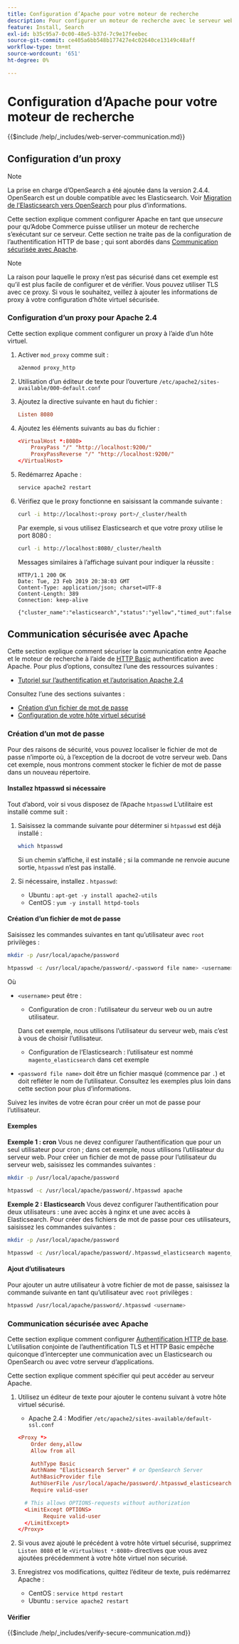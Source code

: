 ```yaml
---
title: Configuration d’Apache pour votre moteur de recherche
description: Pour configurer un moteur de recherche avec le serveur web Apache pour les installations sur site d’Adobe Commerce et de Magento Open Source, procédez comme suit.
feature: Install, Search
exl-id: b35c95a7-0c00-48e5-b37d-7c9e17feebec
source-git-commit: ce405a6bb548b177427e4c02640ce13149c48aff
workflow-type: tm+mt
source-wordcount: '651'
ht-degree: 0%

---
```


# Configuration d’Apache pour votre moteur de recherche

{{$include /help/_includes/web-server-communication.md}}

## Configuration d’un proxy

>[!NOTE]
>
>La prise en charge d’OpenSearch a été ajoutée dans la version 2.4.4. OpenSearch est un double compatible avec les Elasticsearch. Voir [Migration de l’Elasticsearch vers OpenSearch](../../../upgrade/prepare/opensearch-migration.md) pour plus d’informations.

Cette section explique comment configurer Apache en tant que *unsecure* pour qu’Adobe Commerce puisse utiliser un moteur de recherche s’exécutant sur ce serveur. Cette section ne traite pas de la configuration de l’authentification HTTP de base ; qui sont abordés dans [Communication sécurisée avec Apache](#secure-communication-with-apache).

>[!NOTE]
>
>La raison pour laquelle le proxy n’est pas sécurisé dans cet exemple est qu’il est plus facile de configurer et de vérifier. Vous pouvez utiliser TLS avec ce proxy. Si vous le souhaitez, veillez à ajouter les informations de proxy à votre configuration d’hôte virtuel sécurisée.

### Configuration d’un proxy pour Apache 2.4

Cette section explique comment configurer un proxy à l’aide d’un hôte virtuel.

1. Activer `mod_proxy` comme suit :

   ```bash
   a2enmod proxy_http
   ```

1. Utilisation d’un éditeur de texte pour l’ouverture `/etc/apache2/sites-available/000-default.conf`
1. Ajoutez la directive suivante en haut du fichier :

   ```conf
   Listen 8080
   ```

1. Ajoutez les éléments suivants au bas du fichier :

   ```conf
   <VirtualHost *:8080>
       ProxyPass "/" "http://localhost:9200/"
       ProxyPassReverse "/" "http://localhost:9200/"
   </VirtualHost>
   ```

1. Redémarrez Apache :

   ```bash
   service apache2 restart
   ```

1. Vérifiez que le proxy fonctionne en saisissant la commande suivante :

   ```bash
   curl -i http://localhost:<proxy port>/_cluster/health
   ```

   Par exemple, si vous utilisez Elasticsearch et que votre proxy utilise le port 8080 :

   ```bash
   curl -i http://localhost:8080/_cluster/health
   ```

   Messages similaires à l’affichage suivant pour indiquer la réussite :

   ```terminal
   HTTP/1.1 200 OK
   Date: Tue, 23 Feb 2019 20:38:03 GMT
   Content-Type: application/json; charset=UTF-8
   Content-Length: 389
   Connection: keep-alive
   
   {"cluster_name":"elasticsearch","status":"yellow","timed_out":false,"number_of_nodes":1,"number_of_data_nodes":1,"active_primary_shards":5,"active_shards":5,"relocating_shards":0,"initializing_shards":0,"unassigned_shards":5,"delayed_unassigned_shards":0,"number_of_pending_tasks":0,"number_of_in_flight_fetch":0,"task_max_waiting_in_queue_millis":0,"active_shards_percent_as_number":50.0}
   ```

## Communication sécurisée avec Apache

Cette section explique comment sécuriser la communication entre Apache et le moteur de recherche à l’aide de [HTTP Basic](https://datatracker.ietf.org/doc/html/rfc2617) authentification avec Apache. Pour plus d’options, consultez l’une des ressources suivantes :

* [Tutoriel sur l’authentification et l’autorisation Apache 2.4](https://httpd.apache.org/docs/2.4/howto/auth.html)

Consultez l’une des sections suivantes :

* [Création d’un fichier de mot de passe](#create-a-password)
* [Configuration de votre hôte virtuel sécurisé](#secure-communication-with-apache)

### Création d’un mot de passe

Pour des raisons de sécurité, vous pouvez localiser le fichier de mot de passe n’importe où, à l’exception de la docroot de votre serveur web. Dans cet exemple, nous montrons comment stocker le fichier de mot de passe dans un nouveau répertoire.

#### Installez htpasswd si nécessaire

Tout d’abord, voir si vous disposez de l’Apache `htpasswd` L’utilitaire est installé comme suit :

1. Saisissez la commande suivante pour déterminer si `htpasswd` est déjà installé :

   ```bash
   which htpasswd
   ```

   Si un chemin s’affiche, il est installé ; si la commande ne renvoie aucune sortie, `htpasswd` n’est pas installé.

1. Si nécessaire, installez . `htpasswd`:

   * Ubuntu : `apt-get -y install apache2-utils`
   * CentOS : `yum -y install httpd-tools`

#### Création d’un fichier de mot de passe

Saisissez les commandes suivantes en tant qu’utilisateur avec `root` privilèges :

```bash
mkdir -p /usr/local/apache/password
```

```bash
htpasswd -c /usr/local/apache/password/.<password file name> <username>
```

Où

* `<username>` peut être :

   * Configuration de cron : l’utilisateur du serveur web ou un autre utilisateur.

  Dans cet exemple, nous utilisons l’utilisateur du serveur web, mais c’est à vous de choisir l’utilisateur.

   * Configuration de l’Elasticsearch : l’utilisateur est nommé `magento_elasticsearch` dans cet exemple

* `<password file name>` doit être un fichier masqué (commence par `.`) et doit refléter le nom de l’utilisateur. Consultez les exemples plus loin dans cette section pour plus d’informations.

Suivez les invites de votre écran pour créer un mot de passe pour l’utilisateur.

#### Exemples

**Exemple 1 : cron**
Vous ne devez configurer l’authentification que pour un seul utilisateur pour cron ; dans cet exemple, nous utilisons l’utilisateur du serveur web. Pour créer un fichier de mot de passe pour l’utilisateur du serveur web, saisissez les commandes suivantes :

```bash
mkdir -p /usr/local/apache/password
```

```bash
htpasswd -c /usr/local/apache/password/.htpasswd apache
```

**Exemple 2 : Elasticsearch**
Vous devez configurer l’authentification pour deux utilisateurs : une avec accès à nginx et une avec accès à Elasticsearch. Pour créer des fichiers de mot de passe pour ces utilisateurs, saisissez les commandes suivantes :

```bash
mkdir -p /usr/local/apache/password
```

```bash
htpasswd -c /usr/local/apache/password/.htpasswd_elasticsearch magento_elasticsearch
```

#### Ajout d’utilisateurs

Pour ajouter un autre utilisateur à votre fichier de mot de passe, saisissez la commande suivante en tant qu’utilisateur avec `root` privilèges :

```bash
htpasswd /usr/local/apache/password/.htpasswd <username>
```

### Communication sécurisée avec Apache

Cette section explique comment configurer [Authentification HTTP de base](https://httpd.apache.org/docs/2.2/howto/auth.html). L’utilisation conjointe de l’authentification TLS et HTTP Basic empêche quiconque d’intercepter une communication avec un Elasticsearch ou OpenSearch ou avec votre serveur d’applications.

Cette section explique comment spécifier qui peut accéder au serveur Apache.

1. Utilisez un éditeur de texte pour ajouter le contenu suivant à votre hôte virtuel sécurisé.

   * Apache 2.4 : Modifier `/etc/apache2/sites-available/default-ssl.conf`

   ```conf
   <Proxy *>
       Order deny,allow
       Allow from all
   
       AuthType Basic
       AuthName "Elasticsearch Server" # or OpenSearch Server
       AuthBasicProvider file
       AuthUserFile /usr/local/apache/password/.htpasswd_elasticsearch
       Require valid-user
   
     # This allows OPTIONS-requests without authorization
     <LimitExcept OPTIONS>
           Require valid-user
     </LimitExcept>
   </Proxy>
   ```

1. Si vous avez ajouté le précédent à votre hôte virtuel sécurisé, supprimez `Listen 8080` et le `<VirtualHost *:8080>` directives que vous avez ajoutées précédemment à votre hôte virtuel non sécurisé.

1. Enregistrez vos modifications, quittez l’éditeur de texte, puis redémarrez Apache :

   * CentOS : `service httpd restart`
   * Ubuntu : `service apache2 restart`

#### Vérifier

{{$include /help/_includes/verify-secure-communication.md}}
